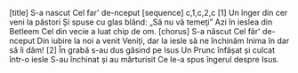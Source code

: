 [title] S-a nascut Cel far' de-nceput
[sequence] c,1,c,2,c
[1]
Un înger din cer veni la păstori
Și spuse cu glas blând: „Să nu vă temeţi”
Azi în ieslea din Betleem
Cel din vecie a luat chip de om.
[chorus]
S-a născut Cel făr' de-nceput
Din iubire la noi a venit
Veniți, dar la iesle să ne închinăm
Inima în dar să îi dăm!
[2]
În grabă s-au dus găsind pe Isus
Un Prunc înfășat și culcat într-o iesle
S-au închinat și au mărturisit
Ce le-a spus îngerul despre Isus.

